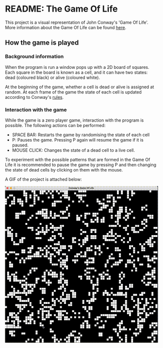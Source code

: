 # README: The Game Of Life

This project is a visual representation of John Conway's 'Game Of Life'. More information about the Game Of Life can be found [here](https://en.wikipedia.org/wiki/Conway%27s_Game_of_Life).

## How the game is played

### Background information

When the program is run a window pops up with a 2D board of squares. Each square in the board is known as a cell, and it can have two states: dead (coloured black) or alive (coloured white).

At the beginning of the game, whether a cell is dead or alive is assigned at random. At each frame of the game the state of each cell is updated according to Conway's [rules](https://en.wikipedia.org/wiki/Conway%27s_Game_of_Life#Rules).

### Interaction with the game

While the game is a zero player game, interaction with the program is possible. The following actions can be performed:

* SPACE BAR: Restarts the game by randomising the state of each cell
* P: Pauses the game. Pressing P again will resume the game if it is paused.
* MOUSE CLICK: Changes the state of a dead cell to a live cell.

To experiment with the possible patterns that are formed in the Game Of Life it is recommended to pause the game by pressing P and then changing the state of dead cells by clicking on them with the mouse.

A GIF of the project is attached below:

![The Game Of Life](https://github.com/Javierfg02/The-Game-Of-Life/blob/master/game%20of%20life.gif)
